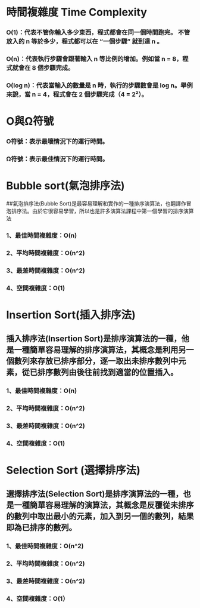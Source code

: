 # 時間複雜度 Time Complexity
### O(1)：代表不管你輸入多少東西，程式都會在同一個時間跑完。 不管放入的 n 等於多少，程式都可以在 “一個步驟” 就到達 n 。
### O(n)：代表執行步驟會跟著輸入 n 等比例的增加。例如當 n = 8，程式就會在 8 個步驟完成。
### O(log n)：代表當輸入的數量是 n 時，執行的步驟數會是 log n。舉例來說，當 n = 4，程式會在 2 個步驟完成（4 = 2²）。
# O與Ω符號
### O符號：表示最壞情況下的運行時間。
### Ω符號：表示最佳情況下的運行時間。
# Bubble sort(氣泡排序法)
##氣泡排序法(Bubble Sort)是最容易理解和實作的一種排序演算法，也翻譯作冒泡排序法。由於它很容易學習，所以也是許多演算法課程中第一個學習的排序演算法
### 1、最佳時間複雜度：O(n)
### 2、平均時間複雜度：O(n^2)
### 3、最差時間複雜度：O(n^2)
### 4、空間複雜度：O(1)
# Insertion Sort(插入排序法)
## 插入排序法(Insertion Sort)是排序演算法的一種，他是一種簡單容易理解的排序演算法，其概念是利用另一個數列來存放已排序部分，逐一取出未排序數列中元素，從已排序數列由後往前找到適當的位置插入。
### 1、最佳時間複雜度：O(n)
### 2、平均時間複雜度：O(n^2)
### 3、最差時間複雜度：O(n^2)
### 4、空間複雜度：O(1)
# Selection Sort (選擇排序法)
## 選擇排序法(Selection Sort)是排序演算法的一種，也是一種簡單容易理解的演算法，其概念是反覆從未排序的數列中取出最小的元素，加入到另一個的數列，結果即為已排序的數列。
### 1、最佳時間複雜度：O(n^2)
### 2、平均時間複雜度：O(n^2)
### 3、最差時間複雜度：O(n^2)
### 4、空間複雜度：O(1）
